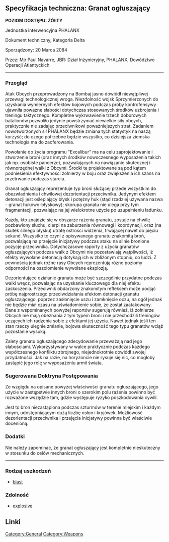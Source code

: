 ## Specyfikacja techniczna: Granat ogłuszający

**POZIOM DOSTĘPU: ŻÓŁTY**

Jednostka interwencyjna PHALANX

Dokument techniczny, Kategoria Delta

Sporządzony: 20 Marca 2084

Przez: Mjr Paul Navarre, JBR: Dział Inżynieryjny, PHALANX, Dowództwo
Operacji Atlantyckich

------------------------------------------------------------------------

### Przegląd

Atak Obcych przeprowadzony na Bombaj jasno dowiódł niewątpliwej przewagi
technologicznej wroga. Niezdolność wojsk Sprzymierzonych do uzyskania
wymiernych efektów bojowych podczas próby kontrofensywy ujawniła poważne
słabości dotychczas stosowanych środków uzbrojenia i treningu
taktycznego. Kompletne wykrwawienie trzech doborowych batalionów
pozwoliło jedynie powstrzymać niewielkie siły obcych, praktycznie nie
zadając przeciwnikowi poważniejszych strat. Zadaniem nowotworzonych sił
PHALANX będzie zmiana tych statystyk na naszą korzyść; do czego
potrzebne będzie wszystko, co dzisiejsza ziemska technologia ma do
zaoferowania.

Powołanie do życia programu "Excalibur" ma na celu zaprojektowanie i
stworzenie broni (oraz innych środków nowoczesnego wyposażenia takich
jak np. osobiste pancerze), pozwalających na nawiązanie skutecznej i
równorzędnej walki z Obcymi. Środki te projektowane są pod kątem
podniesienia efektywności żołnierzy w boju oraz zwiększenia ich szans na
przetrwanie podczas starcia.

Granat ogłuszający reprezentuje typ broni służącej przede wszystkim do
obezwładnienia i chwilowej dezorientacji przeciwnika. Jedynym efektem
detonacji jest oślepiający błysk i potężny huk (stąd rzadziej używana
nazwa - granat hukowo-błyskowy); skorupa granatu nie ulega przy tym
fragmentacji, pozwalając na jej wielokrotne użycie po uzupełnieniu
ładunku.

Każdy, kto znajdzie się w obszarze rażenia granatu, zostaje na chwilę
pozbawiony słuchu, cierpi na zaburzenia równowagi i koordynacji, oraz
(na skutek silnego błysku) utratę ostrości widzenia, trwającej nawet do
pięciu sekund. Wszystko to czyni z opisywanego granatu znakomitą broń,
pozwalającą na przejęcie inicjatywy podczas ataku na silnie bronione
pozycje przeciwnika. Dotychczasowe raporty z użycia granatów
ogłuszających podczas walk z Obcymi nie pozostawiają wątpliwości, iż
efekty wywołane detonacją dotykają ich w zbliżonym stopniu, co ludzi. Z
pewnością jednak różne rasy Obcych reprezentują różne poziomy odporności
na oszołomienie wywołane eksplozją.

Dezorientujące działanie granatu może być szczególnie przydatne podczas
walki wręcz, pozwalając na uzyskanie kluczowego dla niej efektu
zaskoczenia. Przeciwnik obdarzony znakomitym refleksem może podjąć próbę
najprostrzego przeciwdziałania efektom detonacji granatu ogłuszającego,
poprzez zasłonięcie uszu i zamknięcie oczu, na ogół jednak nie będzie
miał czasu na uświadomienie sobie, że został zaatakowany. Dane z
wspominanych powyżej raportów sugerują również, iż żołnierze Obcych nie
mają obeznania z tym typem broni i nie przechodzili treningów uczących
ich radzenia sobie z efektami jej użycia. Nawet jednak jeśli ten stan
rzeczy ulegnie zmianie, bojowa skuteczność tego typu granatów wciąż
pozostanie wysoką.

Zalety granatu ogłuszającego zdecydowanie przeważają nad jego
słabościami. Wykorzystywany w walce praktycznie podczas każdego
współczesnego konfliktu zbrojnego, niejednokrotnie dowiódł swojej
przydatności. Jak na razie, na horyzoncie nie rysuje się nic, co mogłoby
zastąpić jego rolę w wyposażeniu armii świata.

### Sugerowana Doktryna Postępowania

Ze względu na opisane powyżej właściwości granatu ogłuszającego, jego
użycie w zastępstwie innych broni o szerokim polu rażenia powinno być
rozważone wszędzie tam, gdzie występuje ryzyko poszkodowania cywili.

Jest to broń niezastąpiona podczas szturmów w terenie miejskim i każdym
innym, udostępniającym dużą liczbę osłon i kryjówek. Możliowość
dezorientacji przeciwnika i przejęcia inicjatywy powinna być właściwie
docenioną.

### Dodatki

Nie należy zapominać, że granat ogłuszający jest kompletnie nieskuteczny
w stosunku do celów mechanicznych.

------------------------------------------------------------------------

### Rodzaj uszkodzeń

- [blast](Damage/blast "wikilink")

### Zdolność

- [explosive](Skills/explosive "wikilink")

## Linki

[Category:General](Category:General "wikilink")
[Category:Weapons](Category:Weapons "wikilink")